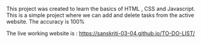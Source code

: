 This project was created to learn the basics of HTML , CSS and Javascript.
This is a simple project where we can add and delete tasks from the active website.
The accuracy is 100% 

The live working website is : https://sanskriti-03-04.github.io/TO-DO-LIST/
